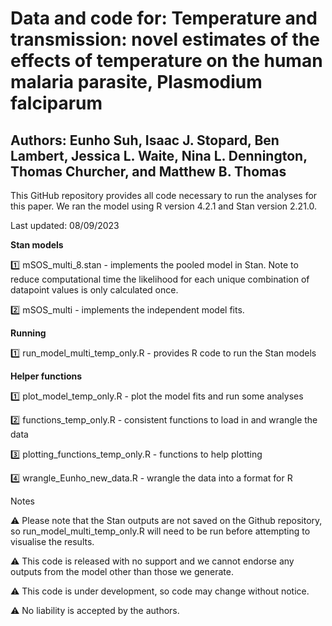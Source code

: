 # **Data and code for: Temperature and transmission: novel estimates of the effects of temperature on the human malaria parasite, Plasmodium falciparum**
## **Authors: Eunho Suh, Isaac J. Stopard, Ben Lambert, Jessica L. Waite, Nina L. Dennington, Thomas Churcher, and Matthew B. Thomas**

This GitHub repository provides all code necessary to run the analyses for this paper. We ran the model using R version 4.2.1 and Stan version 2.21.0.

Last updated: 08/09/2023

**Stan models**

1️⃣ mSOS_multi_8.stan - implements the pooled model in Stan. Note to reduce computational time the likelihood for each unique combination of datapoint values is only calculated once.

2️⃣ mSOS_multi - implements the independent model fits.

**Running**

1️⃣ run_model_multi_temp_only.R - provides R code to run the Stan models

**Helper functions**

1️⃣ plot_model_temp_only.R - plot the model fits and run some analyses

2️⃣ functions_temp_only.R - consistent functions to load in and wrangle the data

3️⃣ plotting_functions_temp_only.R - functions to help plotting

4️⃣ wrangle_Eunho_new_data.R - wrangle the data into a format for R

Notes

⚠️ Please note that the Stan outputs are not saved on the Github repository, so run_model_multi_temp_only.R will need to be run before attempting to visualise the results.

⚠️ This code is released with no support and we cannot endorse any outputs from the model other than those we generate.

⚠️ This code is under development, so code may change without notice.

⚠️ No liability is accepted by the authors.




